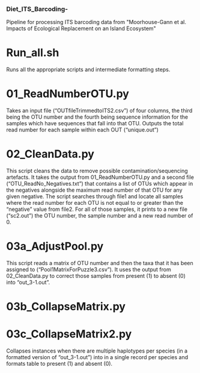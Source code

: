 ### Diet_ITS_Barcoding-
Pipeline for processing ITS barcoding data from "Moorhouse-Gann et al. Impacts of Ecological Replacement on an Island Ecosystem"

# Run_all.sh
Runs all the appropriate scripts and intermediate formatting steps.

# 01_ReadNumberOTU.py

Takes an input file (“OUTfileTrimmedtoITS2.csv”) of four columns, the third being the OTU number and the fourth being sequence information for the samples which have sequences that fall into that OTU. Outputs the total read number for each sample within each OUT (“unique.out”)

# 02_CleanData.py

This script cleans the data to remove possible contamination/sequencing artefacts. It takes the output from 01_ReadNumberOTU.py and a second file (“OTU_ReadNo_Negatives.txt”) that contains a list of OTUs which appear in the negatives alongside the maximum read number of that OTU for any given negative. The script searches through file1 and locate all samples where the read number for each OTU is not equal to or greater than the “negative” value from file2. For all of those samples, it prints to a new file (“sc2.out”) the OTU number, the sample number and a new read number of 0.

# 03a_AdjustPool.py

This script reads a matrix of OTU number and then the taxa that it has been assigned to (“Pool1MatrixForPuzzle3.csv”). It uses the output from 02_CleanData.py to correct those samples from present (1) to absent (0) into “out_3-1.out”.

# 03b_CollapseMatrix.py
# 03c_CollapseMatrix2.py

Collapses instances when there are multiple haplotypes per species (in a formatted version of  “out_3-1.out”) into in a single record per species and formats table to present (1) and absent (0).
